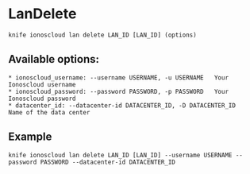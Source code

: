 # LanDelete



    knife ionoscloud lan delete LAN_ID [LAN_ID] (options)


## Available options:

```
* ionoscloud_username: --username USERNAME, -u USERNAME   Your Ionoscloud username
* ionoscloud_password: --password PASSWORD, -p PASSWORD   Your Ionoscloud password
* datacenter_id: --datacenter-id DATACENTER_ID, -D DATACENTER_ID   Name of the data center
```

## Example

    knife ionoscloud lan delete LAN_ID [LAN_ID] --username USERNAME --password PASSWORD --datacenter-id DATACENTER_ID
